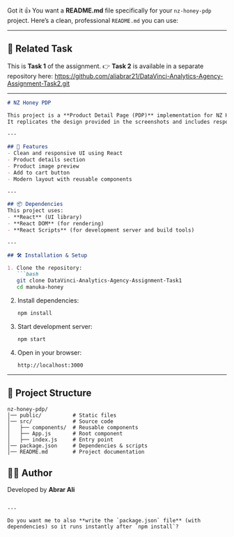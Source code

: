Got it 👍 You want a **README.md** file specifically for your `nz-honey-pdp` project.
Here’s a clean, professional `README.md` you can use:

---

## 📌 Related Task

This is **Task 1** of the assignment.
👉 **Task 2** is available in a separate repository here:
https://github.com/aliabrar21/DataVinci-Analytics-Agency-Assignment-Task2.git

---


````markdown
# NZ Honey PDP

This project is a **Product Detail Page (PDP)** implementation for NZ Honey, built using **React.js**.  
It replicates the design provided in the screenshots and includes responsive UI components.  

---

## 🚀 Features
- Clean and responsive UI using React
- Product details section
- Product image preview
- Add to cart button
- Modern layout with reusable components

---

## 📦 Dependencies
This project uses:
- **React** (UI library)
- **React DOM** (for rendering)
- **React Scripts** (for development server and build tools)

---

## 🛠️ Installation & Setup

1. Clone the repository:
   ```bash
   git clone DataVinci-Analytics-Agency-Assignment-Task1
   cd manuka-honey
````

2. Install dependencies:

   ```bash
   npm install
   ```

3. Start development server:

   ```bash
   npm start
   ```

4. Open in your browser:

   ```
   http://localhost:3000
   ```

---

## 📂 Project Structure

```
nz-honey-pdp/
│── public/          # Static files
│── src/             # Source code
│   ├── components/  # Reusable components
│   ├── App.js       # Root component
│   ├── index.js     # Entry point
│── package.json     # Dependencies & scripts
│── README.md        # Project documentation
```


## 👨‍💻 Author

Developed by **Abrar Ali**

```

---

Do you want me to also **write the `package.json` file** (with dependencies) so it runs instantly after `npm install`?
```
